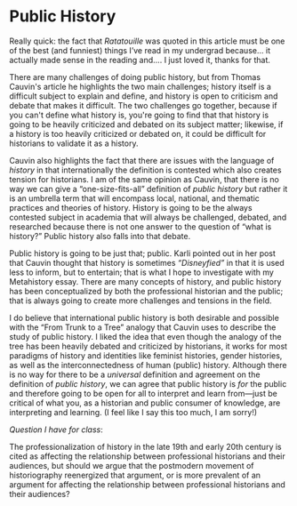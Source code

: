 # Public History #

Really quick: the fact that *Ratatouille* was quoted in this article must be one of the best (and funniest) things I’ve read in my undergrad because… it actually made sense in the reading and…. I just loved it, thanks for that.

There are many challenges of doing public history, but from Thomas Cauvin's article he highlights the two main challenges; history itself is a difficult subject to explain and define, and history is open to criticism and debate that makes it difficult. The two challenges go together, because if you can't define what history is, you're going to find that that history is going to be heavily criticized and debated on its subject matter; likewise, if a history is too heavily criticized or debated on, it could be difficult for historians to validate it as a history.

Cauvin also highlights the fact that there are issues with the language of *history* in that internationally the definition is contested which also creates tension for historians. I am of the same opinion as Cauvin, that there is no way we can give a “one-size-fits-all” definition of *public history* but rather it is an umbrella term that will encompass local, national, and thematic practices and theories of history. History is going to be the always contested subject in academia that will always be challenged, debated, and researched because there is not one answer to the question of “what is history?” Public history also falls into that debate.

Public history is going to be just that; public. Karli pointed out in her post that Cauvin thought that history is sometimes *“Disneyfied”* in that it is used less to inform, but to entertain; that is what I hope to investigate with my Metahistory essay. There are many concepts of history, and public history has been conceptualized by both the professional historian and the public; that is always going to create more challenges and tensions in the field.

I do believe that international public history is both desirable and possible with the “From Trunk to a Tree” analogy that Cauvin uses to describe the study of public history. I liked the idea that even though the analogy of the tree has been heavily debated and criticized by historians, it works for most paradigms of history and identities like feminist histories, gender histories, as well as the interconnectedness of human (public) history. Although there is no way for there to be a *universal* definition and agreement on the definition of *public history*, we can agree that public history is *for* the public and therefore going to be open for all to interpret and learn from—just be critical of what you, as a historian and public consumer of knowledge, are interpreting and learning. (I feel like I say this too much, I am sorry!)

*Question I have for class*:

The professionalization of history in the late 19th and early 20th century is cited as affecting the relationship between professional historians and their audiences, but should we argue that the postmodern movement of historiography reenergized that argument, or is more prevalent of an argument for affecting the relationship between professional historians and their audiences?
